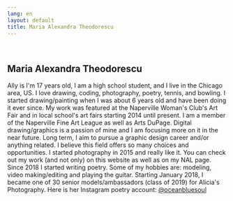 ```yaml
---
lang: en
layout: default
title: Maria Alexandra Theodorescu
---
```


<br>
<div class="container">
    <h2>Maria Alexandra Theodorescu</h2>
    <div class="row">
        <div class="col-sm-6">
            <p> Ally is I'm 17 years old, I am a high school student, and I live in the Chicago area, US. I love drawing, coding, photography, poetry, tennis, and bowling. I started drawing/painting when I was about 6 years old and have been doing it ever since. My work was featured at the Naperville Woman's Club's Art Fair and in local school's art fairs starting 2014 until present. I am a member of the Naperville Fine Art League as well as Arts DuPage. Digital drawing/graphics is a passion of mine and I am focusing more on it in the near future. Long term, I aim to pursue a graphic design career and/or anything related. I believe this field offers so many choices and opportunities.
            I started photography in 2015 and really like it. You can check out my work (and not only) on this website as well as on my NAL page. Since 2018 I started writing poetry. Some of my hobbies are: modeling, video making/editing and playing the guitar. Starting January 2018, I became one of 30 senior models/ambassadors (class of 2019) for Alicia's Photography.
            Here is her Instagram poetry account: <a href="https://www.instagram.com/oceanbluesoul/?hl=en" target="_blank">@oceanbluesoul</a>
            </p>
        </div> 
    </div>
    <br>   
</div>
<br>
<br>